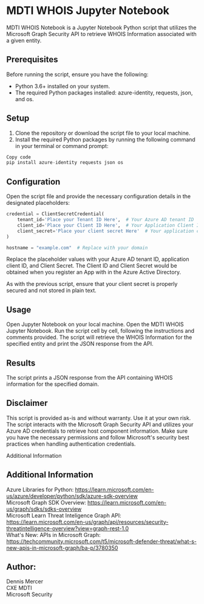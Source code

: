 # MDTI WHOIS Jupyter Notebook

MDTI WHOIS Notebook is a Jupyter Notebook Python script that utilizes the Microsoft Graph Security API to retrieve WHOIS Information associated with a given entity.

## Prerequisites
Before running the script, ensure you have the following:

- Python 3.6+ installed on your system.
- The required Python packages installed: azure-identity, requests, json, and os.

## Setup
1. Clone the repository or download the script file to your local machine.
2. Install the required Python packages by running the following command in your terminal or command prompt:
```python
Copy code
pip install azure-identity requests json os
```

## Configuration
Open the script file and provide the necessary configuration details in the designated placeholders:

```Python
credential = ClientSecretCredential(
    tenant_id='Place your Tenant ID Here',  # Your Azure AD tenant ID
    client_id='Place your Client ID Here',  # Your Application Client ID
    client_secret='Place your client secret Here'  # Your application client Secret which should never be stored in plain text
)

hostname = "example.com"  # Replace with your domain
```
Replace the placeholder values with your Azure AD tenant ID, application client ID, and Client Secret. The Client ID and Client Secret would be obtained when you register an App with in the Azure Active Directory.

As with the previous script, ensure that your client secret is properly secured and not stored in plain text.

## Usage
Open Jupyter Notebook on your local machine.
Open the MDTI WHOIS Jupyter Notebook.
Run the script cell by cell, following the instructions and comments provided.
The script will retrieve the WHOIS Information for the specified entity and print the JSON response from the API.

## Results
The script prints a JSON response from the API containing WHOIS information for the specified domain. 

## Disclaimer
This script is provided as-is and without warranty. Use it at your own risk. The script interacts with the Microsoft Graph Security API and utilizes your Azure AD credentials to retrieve host component information. Make sure you have the necessary permissions and follow Microsoft's security best practices when handling authentication credentials.

Additional Information
## Additional Information
Azure Libraries for Python: https://learn.microsoft.com/en-us/azure/developer/python/sdk/azure-sdk-overview  \
Microsoft Graph SDK Overview: https://learn.microsoft.com/en-us/graph/sdks/sdks-overview  \
Microsoft Learn Threat Inteligence Graph API: https://learn.microsoft.com/en-us/graph/api/resources/security-threatintelligence-overview?view=graph-rest-1.0 \
What's New: APIs in Microsoft Graph: https://techcommunity.microsoft.com/t5/microsoft-defender-threat/what-s-new-apis-in-microsoft-graph/ba-p/3780350

## Author:
Dennis Mercer\
CXE MDTI\
Microsoft Security
